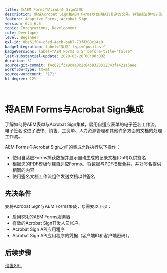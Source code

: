 ```yaml
---
title: 将AEM Forms与Acrobat Sign集成
description: 集成Acrobat Sign和AEM Forms以自动执行复杂的交易，并包括法律电子签名，以提供无缝的数字体验。
feature: Adaptive Forms, Acrobat Sign
version: 6.4,6.5
topic: Integrations, Development
role: Developer
level: Beginner
exl-id: 0be61f04-c3ed-4ecb-bab7-73fd308c14e0
badgeIntegration: label="集成" type="positive"
badgeVersions: label="AEM Forms 6.5" before-title="false"
last-substantial-update: 2020-03-20T00:00:00Z
duration: 31
source-git-commit: f4c621f3a9caa8c2c64b8323312343fe421a5aee
workflow-type: tm+mt
source-wordcount: '171'
ht-degree: 12%

---
```


# 将AEM Forms与Acrobat Sign集成

了解如何将AEM表单与Acrobat Sign集成，启用自适应表单的电子签名工作流。 电子签名改进了法律、销售、工资单、人力资源管理和其他许多方面的文档的处理工作流。

AEM Forms与Acrobat Sign之间的集成允许执行以下操作：

* 使用自适应Forms捕获数据并显示自动生成的记录文档(DoR)以供签名
* 根据您的PDF模板创建自适应Forms。 将数据与PDF模板合并，并对签名提供相同的内容
* 使用签名文档工作流组件发送文档以供签名

## 先决条件

要将Acrobat Sign与AEM Forms集成，您需要以下项：

* 启用SSL的AEM Forms服务器
* 有效的Acrobat Sign开发人员帐户。
* Acrobat Sign API应用程序
* Acrobat Sign API应用程序的凭据（客户端ID和客户端密码）。

## 后续步骤

[设置SSL](./set-up-ssl.md)
